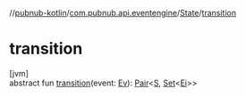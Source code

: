 //[pubnub-kotlin](../../../index.md)/[com.pubnub.api.eventengine](../index.md)/[State](index.md)/[transition](transition.md)

# transition

[jvm]\
abstract fun [transition](transition.md)(event: [Ev](index.md)): [Pair](https://kotlinlang.org/api/latest/jvm/stdlib/kotlin/-pair/index.html)&lt;[S](index.md), [Set](https://kotlinlang.org/api/latest/jvm/stdlib/kotlin.collections/-set/index.html)&lt;[Ei](index.md)&gt;&gt;
